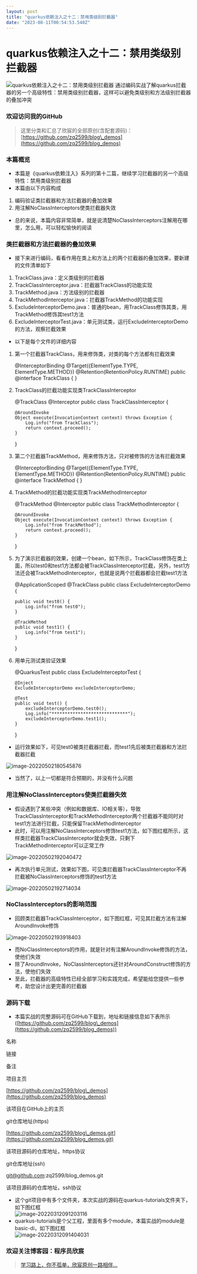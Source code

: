 ```yaml
---
layout: post
title: "quarkus依赖注入之十二：禁用类级别拦截器"
date: "2023-08-11T00:54:53.540Z"
---
```

quarkus依赖注入之十二：禁用类级别拦截器
=======================

![quarkus依赖注入之十二：禁用类级别拦截器](https://img2023.cnblogs.com/blog/485422/202308/485422-20230805163058879-17391027.png) 通过编码实战了解quarkus拦截器的另一个高级特性：禁用类级别拦截器，这样可以避免类级别和方法级别拦截器的叠加冲突

### 欢迎访问我的GitHub

> 这里分类和汇总了欣宸的全部原创(含配套源码)：[https://github.com/zq2599/blog\_demos](https://github.com/zq2599/blog_demos)

### 本篇概览

*   本篇是《quarkus依赖注入》系列的第十二篇，继续学习拦截器的另一个高级特性：禁用类级别拦截器
*   本篇由以下内容构成

1.  编码验证类拦截器和方法拦截器的叠加效果
2.  用注解NoClassInterceptors使类拦截器失效

*   总的来说，本篇内容非常简单，就是说清楚NoClassInterceptors注解用在哪里，怎么用，可以轻松愉快的阅读

### 类拦截器和方法拦截器的叠加效果

*   接下来进行编码，看看作用在类上和方法上的两个拦截器的叠加效果，要新建的文件清单如下

1.  TrackClass.java：定义类级别的拦截器
2.  TrackClassInterceptor.java：拦截器TrackClass的功能实现
3.  TrackMethod.java：方法级别的拦截器
4.  TrackMethodInterceptor.java：拦截器TrackMethod的功能实现
5.  ExcludeInterceptorDemo.java：普通的bean，用TrackClass修饰其类，用TrackMethod修饰其test1方法
6.  ExcludeInterceptorTest.java：单元测试类，运行ExcludeInterceptorDemo的方法，观察拦截效果

*   以下是每个文件的详细内容

1.  第一个拦截器TrackClass，用来修饰类，对类的每个方法都有拦截效果

    @InterceptorBinding
    @Target({ElementType.TYPE, ElementType.METHOD})
    @Retention(RetentionPolicy.RUNTIME)
    public @interface TrackClass {
    }
    

2.  TrackClass的拦截功能实现类TrackClassInterceptor

    @TrackClass
    @Interceptor
    public class TrackClassInterceptor {
    
        @AroundInvoke
        Object execute(InvocationContext context) throws Exception {
            Log.info("from TrackClass");
            return context.proceed();
        }
    }
    

3.  第二个拦截器TrackMethod，用来修饰方法，只对被修饰的方法有拦截效果

    @InterceptorBinding
    @Target({ElementType.TYPE, ElementType.METHOD})
    @Retention(RetentionPolicy.RUNTIME)
    public @interface TrackMethod {
    }
    

4.  TrackMethod的拦截功能实现类TrackMethodInterceptor

    @TrackMethod
    @Interceptor
    public class TrackMethodInterceptor {
    
        @AroundInvoke
        Object execute(InvocationContext context) throws Exception {
            Log.info("from TrackMethod");
            return context.proceed();
        }
    }
    

5.  为了演示拦截器的效果，创建一个bean，如下所示，TrackClass修饰在类上面，所以test0和test1方法都会被TrackClassInterceptor拦截，另外，test1方法还会被TrackMethodInterceptor，也就是说两个拦截器都会拦截test1方法

    @ApplicationScoped
    @TrackClass
    public class ExcludeInterceptorDemo {
    
        public void test0() {
            Log.info("from test0");
        }
    
        @TrackMethod
        public void test1() {
            Log.info("from test1");
        }
    }
    

6.  用单元测试类验证效果

    @QuarkusTest
    public class ExcludeInterceptorTest {
       
        @Inject
        ExcludeInterceptorDemo excludeInterceptorDemo;
    
        @Test
        public void test() {
            excludeInterceptorDemo.test0();
            Log.info("*****************************");
            excludeInterceptorDemo.test1();
        }
    }
    

*   运行效果如下，可见test0被类拦截器拦截，而test1先后被类拦截器和方法拦截器拦截

![image-20220502180545876](https://img2023.cnblogs.com/blog/485422/202308/485422-20230805163015433-167025398.png)

*   当然了，以上一切都是符合预期的，并没有什么问题

### 用注解NoClassInterceptors使类拦截器失效

*   假设遇到了某些冲突（例如和数据库、IO相关等），导致TrackClassInterceptor和TrackMethodInterceptor两个拦截器不能同时对test1方法进行拦截，只能保留TrackMethodInterceptor
*   此时，可以用注解NoClassInterceptors修饰test1方法，如下图红框所示，这样类拦截器TrackClassInterceptor就会失效，只剩下TrackMethodInterceptor可以正常工作

![image-20220502192040472](https://img2023.cnblogs.com/blog/485422/202308/485422-20230805163015557-81818539.png)

*   再次执行单元测试，效果如下图，可见类拦截器TrackClassInterceptor不再拦截被NoClassInterceptors修饰的test1方法

![image-20220502192714034](https://img2023.cnblogs.com/blog/485422/202308/485422-20230805163015562-1710181276.png)

### NoClassInterceptors的影响范围

*   回顾类拦截器TrackClassInterceptor，如下图红框，可见其拦截方法有注解AroundInvoke修饰

![image-20220502193918403](https://img2023.cnblogs.com/blog/485422/202308/485422-20230805163015517-1230804564.png)

*   而NoClassInterceptors的作用，就是针对有注解AroundInvoke修饰的方法，使他们失效
*   除了AroundInvoke，NoClassInterceptors还针对AroundConstruct修饰的方法，使他们失效
*   至此，拦截器的高级特性已经全部学习和实践完成，希望能给您提供一些参考，助您设计出更完善的拦截器

### 源码下载

*   本篇实战的完整源码可在GitHub下载到，地址和链接信息如下表所示([https://github.com/zq2599/blog\_demos](https://github.com/zq2599/blog_demos))

名称

链接

备注

项目主页

[https://github.com/zq2599/blog\_demos](https://github.com/zq2599/blog_demos)

该项目在GitHub上的主页

git仓库地址(https)

[https://github.com/zq2599/blog\_demos.git](https://github.com/zq2599/blog_demos.git)

该项目源码的仓库地址，https协议

git仓库地址(ssh)

git@github.com:zq2599/blog\_demos.git

该项目源码的仓库地址，ssh协议

*   这个git项目中有多个文件夹，本次实战的源码在quarkus-tutorials文件夹下，如下图红框  
    ![image-20220312091203116](https://img2023.cnblogs.com/blog/485422/202308/485422-20230805163015508-47301499.png)
*   quarkus-tutorials是个父工程，里面有多个module，本篇实战的module是basic-di，如下图红框  
    ![image-20220312091404031](https://img2023.cnblogs.com/blog/485422/202308/485422-20230805163015483-2056703664.png)

### 欢迎关注博客园：程序员欣宸

> [学习路上，你不孤单，欣宸原创一路相伴...](https://www.cnblogs.com/bolingcavalry/)